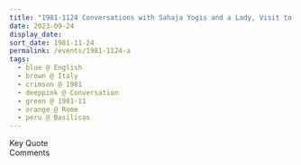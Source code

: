 ```yaml
---
title: "1981-1124 Conversations with Sahaja Yogis and a Lady, Visit to Basilicas, Rome, Italy (date not sure)"
date: 2023-09-24
display_date: 
sort_date: 1981-11-24
permalink: /events/1981-1124-a
tags:
  - blue @ English
  - brown @ Italy
  - crimson @ 1981
  - deeppink @ Conversation
  - green @ 1981-11
  - orange @ Rome
  - peru @ Basilicas
---
```


<wave-list>
  <list-title color="green" width="75">Key Quote</list-title>
  <list-item color="BlanchedAlmond"  width="200"></list-item>
  <list-item color="Lavender"></list-item>
  <list-item color="BlanchedAlmond"></list-item>
</wave-list>

<br>

<wave-list>
  <list-title color="green" width="75">Comments</list-title>
  <list-item color="BlanchedAlmond"  width="200"></list-item>
  <list-item color="Lavender"></list-item>
  <list-item color="BlanchedAlmond"></list-item>
</wave-list>